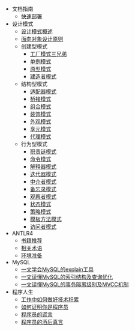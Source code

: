 * 文档指南
  * [快速部署](guide/quick-deploy.md)
* 设计模式
  * [设计模式概述](design-pattern/overview.md)
  * [面向对象设计原则](design-pattern/object-oriented-design-principles.md)
  * 创建型模式
    * [工厂模式三兄弟](design-pattern/factory-pattern.md)
    * [单例模式](design-pattern/singleton-pattern.md)
    * [原型模式](design-pattern/prototype-pattern.md)
    * [建造者模式](design-pattern/builder-pattern.md)
  * 结构型模式
    * [适配器模式](design-pattern/adapter-pattern.md)
    * [桥接模式](design-pattern/bridge-pattern.md)
    * [组合模式](design-pattern/composite-pattern.md)
    * [装饰模式](design-pattern/decorator-pattern.md)
    * [外观模式](design-pattern/facade-pattern.md)
    * [享元模式](design-pattern/flyweight-pattern.md)
    * [代理模式](design-pattern/proxy-pattern.md)
  * 行为型模式
    * [职责链模式](design-pattern/chain-of-responsibility-pattern.md)
    * [命令模式](design-pattern/command-pattern.md)
    * [解释器模式](design-pattern/1.md)
    * [迭代器模式](design-pattern/iterator-pattern.md)
    * [中介者模式](design-pattern/mediator-pattern.md)
    * [备忘录模式](design-pattern/2.md)
    * [观察者模式](design-pattern/3.md)
    * [状态模式](design-pattern/4.md)
    * [策略模式](design-pattern/5.md)
    * [模板方法模式](design-pattern/6.md)
    * [访问者模式](design-pattern/7.md)
* ANTLR4
  * [书籍推荐](antlr4/introduction.md)
  * [相关术语](antlr4/terms.md)
  * [环境准备](antlr4/preparation.md)
* MySQL
  * [一文学会MySQL的explain工具](mysql/how-to-use-mysql-explain.md)
  * [一文读懂MySQL的索引结构及查询优化](mysql/mysql-index-theory-and-best-practice.md)
  * [一文读懂MySQL的事务隔离级别及MVCC机制](mysql/mysql-transaction-innodb-mvcc.md)
* 程序人生
  * [工作中如何做好技术积累](life/study-vs-work.md)
  * [如何证明你是程序员](life/how-to-prove-that-you-are-a-programmer.md)
  * [程序员的谎言](life/what-are-the-most-common-lies-told-by-programmers.md)
  * [程序员的酒后真言](life/drunk-post-of-a-programmer.md)
